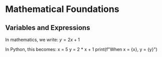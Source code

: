# Mathematical Foundations

## Variables and Expressions

In mathematics, we write: $y = 2x + 1$

In Python, this becomes:
<py-script>
x = 5
y = 2 * x + 1
print(f"When x = {x}, y = {y}")
</py-script>
